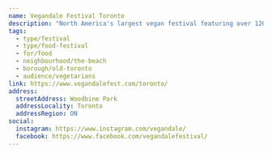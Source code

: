 ```yaml
---
name: Vegandale Festival Toronto
description: "North America's largest vegan festival featuring over 120 vendors from across North America offering vegan food, drinks, and merchandise. Where music, interactive art, hundreds of vendors, and thousands of people come together to realize a world without animal exploitation. An all-day celebration featuring comfort food, craft beverages, live entertainment, and interactive art installations."
tags:
  - type/festival
  - type/food-festival
  - for/food
  - neighbourhood/the-beach
  - borough/old-toronto
  - audience/vegetarians
link: https://www.vegandalefest.com/toronto/
address:
  streetAddress: Woodbine Park
  addressLocality: Toronto
  addressRegion: ON
social:
  instagram: https://www.instagram.com/vegandale/
  facebook: https://www.facebook.com/vegandalefestival/
---
```

